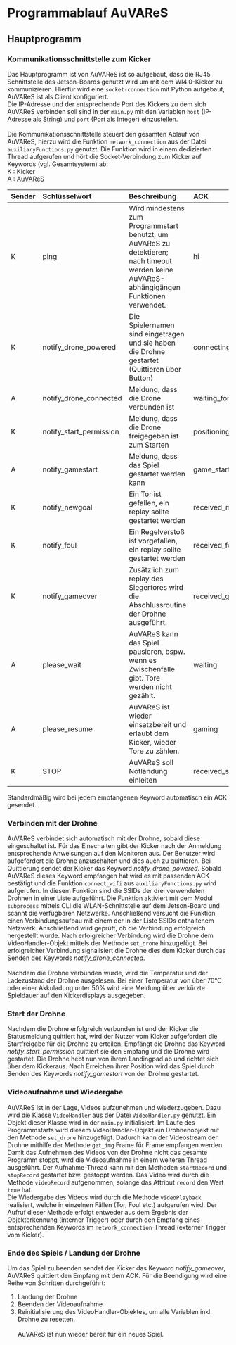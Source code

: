 # Programmablauf AuVAReS
## Hauptprogramm
### Kommunikationsschnittstelle zum Kicker
Das Hauptprogramm ist von AuVAReS ist so aufgebaut, dass die RJ45 Schnittstelle des Jetson-Boards genutzt wird um mit dem WI4.0-Kicker zu kommunizieren. Hierfür wird eine `socket-connection` mit Python aufgebaut, AuVAReS ist als Client konfiguriert.<br>
Die IP-Adresse und der entsprechende Port des Kickers zu dem sich AuVAReS verbinden soll sind in der `main.py` mit den Variablen `host` (IP-Adresse als String) und `port` (Port als Integer) einzustellen.<br><br>
Die Kommunikationsschnittstelle steuert den gesamten Ablauf von AuVAReS, hierzu wird die Funktion `network_connection` aus der Datei `auxiliaryFunctions.py` genutzt. Die Funktion wird in einem dedizierten Thread aufgerufen und hört die Socket-Verbindung zum Kicker auf Keywords (vgl. Gesamtsystem) ab:<br>
K : Kicker <br>
A : AuVAReS

| Sender  | Schlüsselwort  | Beschreibung |ACK|
|:----------|:----------|:----------|:----------|
| K | ping | Wird mindestens zum Programmstart benutzt, um AuVAReS zu detektieren; nach timeout werden keine AuVAReS-abhängigängen Funktionen verwendet.   |hi
| K | notify_drone_powered | Die Spielernamen sind eingetragen und sie haben die Drohne gestartet (Quittieren über Button) | connecting_drone
| A | notify_drone_connected | Meldung, dass die Drone verbunden ist | waiting_for_startbutton
| K | notify_start_permission | Meldung, dass die Drone freigegeben ist zum Starten | positioning_drone
| A | notify_gamestart | Meldung, dass das Spiel gestartet werden kann | game_started
| K | notify_newgoal |Ein Tor ist gefallen, ein replay sollte gestartet werden|received_newgoal 
| K | notify_foul |Ein Regelverstoß ist vorgefallen, ein replay sollte gestartet werden|received_foul
| K | notify_gameover |Zusätzlich zum replay des Siegertores wird die Abschlussroutine der Drohne ausgeführt.|received_gamover
| A | please_wait| AuVAReS kann das Spiel pausieren, bspw. wenn es Zwischenfälle gibt. Tore werden nicht gezählt. |waiting
| A |please_resume| AuVAReS ist wieder einsatzbereit und erlaubt dem Kicker, wieder Tore zu zählen.|gaming
| K |STOP| AuVAReS soll Notlandung einleiten | received_stop

Standardmäßig wird bei jedem empfangenen Keyword automatisch ein ACK gesendet.

### Verbinden mit der Drohne
AuVAReS verbindet sich automatisch mit der Drohne, sobald diese eingeschaltet ist. Für das Einschalten gibt der Kicker nach der Anmeldung entsprechende Anweisungen auf den Monitoren aus. Der Benutzer wird aufgefordert die Drohne anzuschalten und dies auch zu quittieren. Bei Quittierung sendet der Kicker das Keyword *notify_drone_powered*. Sobald AuVAReS dieses Keyword empfangen hat wird es mit passenden ACK bestätigt und die Funktion `connect_wifi` aus `auxiliaryFunctions.py` wird aufgerufen. In diesem Funktion sind die SSIDs der drei verwendeten Drohnen in einer Liste aufgeführt. Die Funktion aktiviert mit dem Modul `subprocess` mittels CLI die WLAN-Schnittstelle auf dem Jetson-Board und scannt die verfügbaren Netzwerke. Anschließend versucht die Funktion einen Verbindungsaufbau mit einem der in der Liste SSIDs enthaltenem Netzwerk. Anschließend wird geprüft, ob die Verbindung erfolgreich hergestellt wurde. Nach erfolgreicher Verbindung wird die Drohne dem VideoHandler-Objekt mittels der Methode `set_drone` hinzugefügt. Bei erfolgreicher Verbindung signalisiert die Drohne dies dem Kicker durch das Senden des Keywords *notify_drone_connected*.<br><br>
Nachdem die Drohne verbunden wurde, wird die Temperatur und der Ladezustand der Drohne ausgelesen. Bei einer Temperatur von über 70°C oder einer Akkuladung unter 50% wird eine Meldung über verkürzte Spieldauer auf den Kickerdisplays ausgegeben.

### Start der Drohne
Nachdem die Drohne erfolgreich verbunden ist und der Kicker die Statusmeldung quittiert hat, wird der Nutzer vom Kicker aufgefordert die Startfreigabe für die Drohne zu erteilen. Empfängt die Drohne das Keyword *notify_start_permission* quittiert sie den Empfang und die Drohne wird gestartet. Die Drohne hebt nun von ihrem Landingpad ab und richtet sich über dem Kickeraus. Nach Erreichen ihrer Position wird das Spiel durch Senden des Keywords *notify_gamestart* von der Drohne gestartet.

### Videoaufnahme und Wiedergabe
AuVAReS ist in der Lage, Videos aufzunehmen und wiederzugeben. Dazu wird die Klasse `VideoHandler` aus der Datei `VideoHandler.py` genutzt. Ein Objekt dieser Klasse wird in der `main.py` initialisiert. Im Laufe des Programmstarts wird diesem VideoHandler-Objekt ein Drohnenobjekt mit den Methode `set_drone` hinzugefügt. Dadurch kann der Videostream der Drohne mithilfe der Methode `get_img` Frame für Frame empfangen werden. Damit das Aufnehmen des Videos von der Drohne nicht das gesamte Programm stoppt, wird die Videoaufnahme in einem weiteren Thread ausgeführt. Der Aufnahme-Thread kann mit den Methoden `startRecord` und `stopRecord` gestartet bzw. gestoppt werden. Das Video wird durch die Methode `videoRecord` aufgenommen, solange das Attribut `record` den Wert `true` hat. <br>
Die Wiedergabe des Videos wird durch die Methode `videoPlayback` realisiert, welche in einzelnen Fällen (Tor, Foul etc.) aufgerufen wird. Der Aufruf dieser Methode erfolgt entweder aus dem Ergebnis der Objekterkennung (interner Trigger) oder durch den Empfang eines entsprechenden Keywords im `network_connection`-Thread (externer Trigger vom Kicker). 

### Ende des Spiels / Landung der Drohne
Um das Spiel zu beenden sendet der Kicker das Keyword *notify_gameover*, AuVAReS quittiert den Empfang mit dem ACK. Für die Beendigung wird eine Reihe von Schritten durchgeführt:
1. Landung der Drohne
2. Beenden der Videoaufnahme
3. Reinitialisierung des VideoHandler-Objektes, um alle Variablen inkl. Drohne zu resetten.<br><br>
AuVAReS ist nun wieder bereit für ein neues Spiel.
